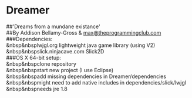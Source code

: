 Dreamer
=======
##'Dreams from a mundane existance'<br>
##By Addison Bellamy-Gross & max@theprogrammingclub.com<br>
###Dependencies:<br>
&nbsp&nbsplwjgl.org lightweight java game library (using V2)<br>
&nbsp&nbspslick.ninjacave.com Slick2D<br>
###OS X 64-bit setup:<br>
&nbsp&nbspclone repository<br>
&nbsp&nbspstart new project (I use Eclipse)<br>
&nbsp&nbspadd missing dependencies in Dreamer/dependencies<br>
&nbsp&nbspmight need to add native includes in dependencies/slick/lwjgl<br>
&nbsp&nbspneeds jre 1.8<br>
